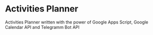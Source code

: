 # Activities Planner
Activities Planner written with the power of Google Apps Script, Google Calendar API and Telegramm Bot API
